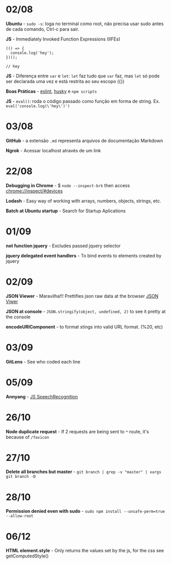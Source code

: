 # 02/08

**Ubuntu** - `sudo -s`: loga no terminal como root, não precisa usar sudo antes de cada comando, Ctrl-c para sair.

**JS** - Immediately Invoked Function Expressions (IIFEs)
```
(() => {
  console.log('hey');
})();

// hey
```

**JS** - Diferença entre `var` e `let`: `let` faz tudo que `var` faz, mas `let` só pode ser declarada uma vez e está restrita ao seu escopo ({})

**Boas Práticas** - [eslint](https://eslint.org/), [husky](https://github.com/typicode/husky) e `npm scripts`

**JS** - `eval()`: roda o código passado como função em forma de string. Ex. `eval('console.log(\'hey\')')`

# 03/08

**GitHub** - a extensão `.md` representa arquivos de documentação Markdown

**Ngrok** - Acessar localhost através de um link

# 22/08

**Debugging in Chrome** - $ `node --inspect-brk` then access [chrome://inspect/#devices](chrome://inspect/#devices)

**Lodash** - Easy way of working with arrays, numbers, objects, strings, etc.

**Batch at Ubuntu startup** - Search for Startup Aplications

# 01/09

**not function jquery** - Excludes passed jquery selector

**jquery delegated event handlers** - To bind events to elements created by jquery

# 02/09

**JSON Viewer** - Maravilha!!! Prettifies json raw data at the browser [JSON Viwer](https://chrome.google.com/webstore/detail/json-viewer/gbmdgpbipfallnflgajpaliibnhdgobh/related?hl=pt-BR)

**JSON at console** - `JSON.stringify(object, undefined, 2)` to see it pretty at the console

**encodeURIComponent** - to format stings into valid URL format. (%20, etc)

# 03/09

**GitLens** - See who coded each line

# 05/09

**Annyang** - [JS SpeechRecognition](https://www.talater.com/annyang/)

# 26/10

**Node duplicate request** - If 2 requests are being sent to `*` route, it's because of `/favicon`

# 27/10

**Delete all branches but master** - `git branch | grep -v "master" | xargs git branch -D`

# 28/10

**Permission denied even with sudo** - `sudo npm install --unsafe-perm=true --allow-root`

# 06/12

**HTML element.style** - Only returns the values set by the js, for the css see getComputedStyle()

